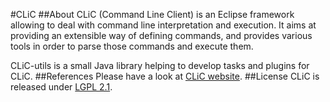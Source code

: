 #CLiC
##About
CLiC (Command Line Client) is an Eclipse framework allowing to deal with command line interpretation and execution. It aims at providing an extensible way of defining commands, and provides various tools in order to parse those commands and execute them.

CLiC-utils is a small Java library helping to develop tasks and plugins for CLiC.
##References
Please have a look at [CLiC website](http://awltech.github.io/clic/index.html).
##License
CLiC is released under [LGPL 2.1](http://www.gnu.org/licenses/lgpl-2.1.txt).